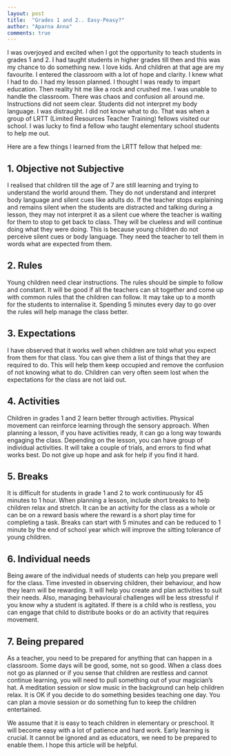 ```yaml
---
layout: post
title:  "Grades 1 and 2.. Easy-Peasy?"
author: "Aparna Anna"
comments: true
---
```


I was overjoyed and excited when I got the opportunity to teach students in grades 1 and 2.  I had taught students in higher grades till then and this was my chance to do something new. I love kids. And children at that age are my favourite. I entered the classroom with a lot of hope and clarity. I knew what I had to do. I had my lesson planned. I thought I was ready to impart education. 
Then reality hit me like a rock and crushed me. I was unable to handle the classroom. There was chaos and confusion all around me. Instructions did not seem clear. Students did not interpret my body language. I was distraught. I did not know what to do. 
That was when a group of LRTT (Limited Resources Teacher Training) fellows visited our school. I was lucky to find a fellow who taught elementary school students to help me out. 

Here are a few things I learned from the LRTT fellow that helped me:

## 1. Objective not Subjective
I realised that children till the age of 7 are still learning and trying to understand the world around them. They do not understand and interpret body language and silent cues like adults do. If the teacher stops explaining and remains silent when the students are distracted and talking during a lesson, they may not interpret it as a silent cue where the teacher is waiting for them to stop to get back to class. They will be clueless and will continue doing what they were doing. This is because young children do not perceive silent cues or body language.
They need the teacher to tell them in words what are expected from them. 

## 2. Rules
Young children need clear instructions. The rules should be simple to follow and constant. It will be good if all the teachers can sit together and come up with common rules that the children can follow. It may take up to a month for  the students to internalise it. Spending 5 minutes every day to go over the rules will help manage the class better. 

## 3. Expectations
I have observed that it works well when children are told what you expect from them for that class. You can give them a list of things that they are required to do. This will help them keep occupied and remove the confusion of not knowing what to do. Children can very often seem lost when the expectations for the class are not laid out.  

## 4. Activities
Children in grades 1 and 2 learn better through activities. Physical movement can reinforce learning through the sensory approach. When planning a lesson, if you have activities ready, it can go a long way towards engaging the class. Depending on the lesson, you can have group of individual activities. It will take a couple of trials, and errors to find what works best. Do not give up hope and ask for help if you find it hard. 

## 5. Breaks
It is difficult for students in grade 1 and 2 to work continuously for 45 minutes to 1 hour. When planning a lesson, include short breaks to help children relax and stretch. It can be an activity for the class as a whole or can be on a reward basis where the reward is a short play time for completing a task. Breaks can start with 5 minutes and can be reduced to 1 minute by the end of school year which will improve the sitting tolerance of young children. 

## 6. Individual needs
Being aware of the individual needs of students can help you prepare well for the class. Time invested in observing children, their behaviour, and how they learn will be rewarding. It will help you create and plan activities to suit their needs. Also, managing behavioural challenges will be less stressful if you know why a student is agitated. 
If there is a child who is restless, you can engage that child to distribute books or do an activity that requires movement. 

## 7. Being prepared
As a teacher, you need to be prepared for anything that can happen in a classroom. Some days will be good, some, not so good. When a class does not go as planned or if you sense that children are restless and cannot continue learning, you will need to pull something out of your magician’s hat. A meditation session or slow music in the background can help children relax. 
It is OK if you decide to do something besides teaching one day. You can plan a movie session or do something fun to keep the children entertained. 

We assume that it is easy to teach children in elementary or preschool. It will become easy with a lot of patience and hard work. Early learning is crucial. It cannot be ignored and as educators, we need to be prepared to enable them. I hope this article will be helpful. 
